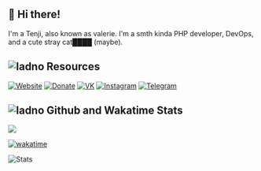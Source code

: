 ## 👋 Hi there!
I'm a Tenji, also known as valerie. I'm a smth kinda PHP developer, DevOps, and a cute stray cat████ (maybe).


## ![ladno](https://rf0x3d.su/maybe_assets/computer_outline_28.svg) Resources
  [![Website](https://rf0x3d.su/maybe_assets/globe_outline_28.svg)](https://uwu.waw.pl)
  [![Donate](https://rf0x3d.su/maybe_assets/money_transfer_outline_28.svg)](https://uwu.waw.pl/)
  [![VK](https://rf0x3d.su/maybe_assets/logo_vk_outline_28.svg)](https://vk.com/m3anly)
  [![Instagram](https://rf0x3d.su/maybe_assets/story_outline_28.svg)](https://instagram.com/valeowoia)
  [![Telegram](https://rf0x3d.su/maybe_assets/location_outline_28.svg)](https://t.me/m3anly)

## ![ladno](https://rf0x3d.su/maybe_assets/statistics_outline_28.svg) Github and Wakatime Stats
![](https://count.getloli.com/get/@valeowoia?theme=rule34)

[![wakatime](https://wakatime.com/badge/user/faa17ad9-04c9-4a91-a24c-050d3b3ca159.svg)](https://wakatime.com/@faa17ad9-04c9-4a91-a24c-050d3b3ca159)

![Stats](https://github-readme-stats.vercel.app/api?username=valeowoia&show_icons=true)
